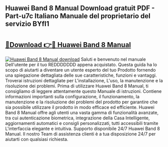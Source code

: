 ## Huawei Band 8 Manual Download gratuit PDF - Part-u7c Italiano Manuale del proprietario del servizio BYfI1

# <h2><a href="http://dfak11.blite.top/?on=Huawei+Band+8+Manual">🔗Download 👉🔴 Huawei Band 8 Manual</a></h2>

[![Huawei Band 8 Manual download](https://i.imgur.com/lujVjoI.png)](http://dfak11.blite.top/?on=Huawei+Band+8+Manual)
Saluti e benvenuto nel manuale Dell'utente per il tuo REDDDDDDD appena acquistato. Questa guida ha lo scopo di aiutarti a diventare un utente esperto del tuo Prodotto fornendo una spiegazione dettagliata delle sue caratteristiche, funzioni e vantaggi. Troverai istruzioni dettagliate per L'installazione, L'uso, la manutenzione e la risoluzione dei problemi. Prima di utilizzare Huawei Band 8 Manual, ti consigliamo di leggere attentamente questo Manuale di istruzioni. Contiene informazioni importanti sulla configurazione, il funzionamento, la manutenzione e la risoluzione dei problemi del prodotto per garantire che sia possibile utilizzare il prodotto in modo efficace ed efficiente. Huawei Band 8 Manual offre agli utenti una vasta gamma di funzionalità avanzate, tra cui autenticazione biometrica, integrazione della Casa Intelligente, aggiornamenti automatici e consigli personalizzati, tutti accessibili tramite L'interfaccia elegante e intuitiva. Supporto disponibile 24/7 Huawei Band 8 Manual. Il nostro Team di assistenza clienti è a tua disposizione 24/7 per aiutarti con qualsiasi richiesta.
